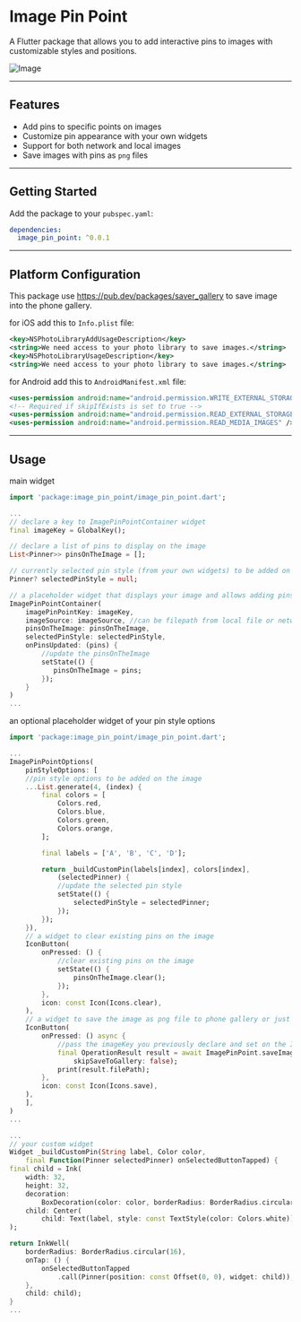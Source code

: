 # Image Pin Point

A Flutter package that allows you to add interactive pins to images with customizable styles and positions.

![Image](./screenshot/usage_example.gif?raw=true)

---

## Features

- Add pins to specific points on images
- Customize pin appearance with your own widgets
- Support for both network and local images
- Save images with pins as `png` files 

---

## Getting Started

Add the package to your `pubspec.yaml`:
```yaml
dependencies:
  image_pin_point: ^0.0.1
```

---

## Platform Configuration
This package use https://pub.dev/packages/saver_gallery to save image into the phone gallery.

for iOS add this to `Info.plist` file:

```xml
<key>NSPhotoLibraryAddUsageDescription</key>
<string>We need access to your photo library to save images.</string>
<key>NSPhotoLibraryUsageDescription</key>
<string>We need access to your photo library to save images.</string>
```

for Android add this to `AndroidManifest.xml` file:

```xml
<uses-permission android:name="android.permission.WRITE_EXTERNAL_STORAGE" tools:ignore="ScopedStorage" />
<!-- Required if skipIfExists is set to true -->
<uses-permission android:name="android.permission.READ_EXTERNAL_STORAGE" />
<uses-permission android:name="android.permission.READ_MEDIA_IMAGES" />
```

---

## Usage

main widget
```dart
import 'package:image_pin_point/image_pin_point.dart';

...
// declare a key to ImagePinPointContainer widget
final imageKey = GlobalKey();

// declare a list of pins to display on the image
List<Pinner>> pinsOnTheImage = [];

// currently selected pin style (from your own widgets) to be added on the image
Pinner? selectedPinStyle = null;

// a placeholder widget that displays your image and allows adding pins at specific points
ImagePinPointContainer(
    imagePinPointKey: imageKey,
    imageSource: imageSource, //can be filepath from local file or network url
    pinsOnTheImage: pinsOnTheImage,
    selectedPinStyle: selectedPinStyle,
    onPinsUpdated: (pins) {
        //update the pinsOnTheImage
        setState(() {
           pinsOnTheImage = pins;
        });
    }
)
...

```

an optional placeholder widget of your pin style options  
```dart
import 'package:image_pin_point/image_pin_point.dart';

...
ImagePinPointOptions(
    pinStyleOptions: [
    //pin style options to be added on the image
    ...List.generate(4, (index) {
        final colors = [
            Colors.red,
            Colors.blue,
            Colors.green,
            Colors.orange,
        ];

        final labels = ['A', 'B', 'C', 'D'];

        return _buildCustomPin(labels[index], colors[index],
            (selectedPinner) {
            //update the selected pin style
            setState(() {
                selectedPinStyle = selectedPinner;
            });
        });
    }),
    // a widget to clear existing pins on the image
    IconButton(
        onPressed: () {
            //clear existing pins on the image
            setState(() {
                pinsOnTheImage.clear();
            });
        },
        icon: const Icon(Icons.clear),
    ),
    // a widget to save the image as png file to phone gallery or just use filePath result from the return value
    IconButton(
        onPressed: () async {
            //pass the imageKey you previously declare and set on the ImagePinPointContainer
            final OperationResult result = await ImagePinPoint.saveImage(imageKey, 
                skipSaveToGallery: false);
            print(result.filePath);
        },
        icon: const Icon(Icons.save),
    ),
    ],
)
...

...
// your custom widget
Widget _buildCustomPin(String label, Color color,
    final Function(Pinner selectedPinner) onSelectedButtonTapped) {
final child = Ink(
    width: 32,
    height: 32,
    decoration:
        BoxDecoration(color: color, borderRadius: BorderRadius.circular(16)),
    child: Center(
        child: Text(label, style: const TextStyle(color: Colors.white))),
);

return InkWell(
    borderRadius: BorderRadius.circular(16),
    onTap: () {
        onSelectedButtonTapped
            .call(Pinner(position: const Offset(0, 0), widget: child));
    },
    child: child);
}
...

```
